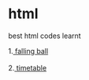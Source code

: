 # html
best html codes learnt

1.<a href="https://priyankap321.github.io/html/falling_ball_svg.html"> falling ball </a> 
<br>
</br>
2.<a href="https://priyankap321.github.io/html/timetable.html"> timetable </a>
